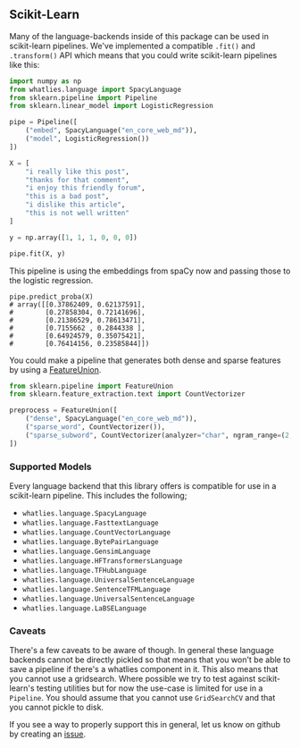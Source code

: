 ## Scikit-Learn

Many of the language-backends inside of this package can be used in scikit-learn pipelines.
We've implemented a compatible `.fit()` and `.transform()` API which means that
you could write scikit-learn pipelines like this:

```python
import numpy as np
from whatlies.language import SpacyLanguage
from sklearn.pipeline import Pipeline
from sklearn.linear_model import LogisticRegression

pipe = Pipeline([
    ("embed", SpacyLanguage("en_core_web_md")),
    ("model", LogisticRegression())
])

X = [
    "i really like this post",
    "thanks for that comment",
    "i enjoy this friendly forum",
    "this is a bad post",
    "i dislike this article",
    "this is not well written"
]

y = np.array([1, 1, 1, 0, 0, 0])

pipe.fit(X, y)
```

This pipeline is using the embeddings from spaCy now and passing those
to the logistic regression.

```
pipe.predict_proba(X)
# array([[0.37862409, 0.62137591],
#        [0.27858304, 0.72141696],
#        [0.21386529, 0.78613471],
#        [0.7155662 , 0.2844338 ],
#        [0.64924579, 0.35075421],
#        [0.76414156, 0.23585844]])
```

You could make a pipeline that generates both dense and sparse features by using a
[FeatureUnion](https://scikit-learn.org/stable/modules/generated/sklearn.pipeline.FeatureUnion.html).

```python
from sklearn.pipeline import FeatureUnion
from sklearn.feature_extraction.text import CountVectorizer

preprocess = FeatureUnion([
    ("dense", SpacyLanguage("en_core_web_md")),
    ("sparse_word", CountVectorizer()),
    ("sparse_subword", CountVectorizer(analyzer="char", ngram_range=(2, 4)))
])
```

### Supported Models

Every language backend that this library offers is compatible for use in a scikit-learn
pipeline. This includes the following;

- `whatlies.language.SpacyLanguage`
- `whatlies.language.FasttextLanguage`
- `whatlies.language.CountVectorLanguage`
- `whatlies.language.BytePairLanguage`
- `whatlies.language.GensimLanguage`
- `whatlies.language.HFTransformersLanguage`
- `whatlies.language.TFHubLanguage`
- `whatlies.language.UniversalSentenceLanguage`
- `whatlies.language.SentenceTFMLanguage`
- `whatlies.language.UniversalSentenceLanguage`
- `whatlies.language.LaBSELanguage`

### Caveats

There's a few caveats to be aware of though. In general these language backends cannot be
directly pickled so that means that you won't be able to save a pipeline if there's a whatlies
component in it. This also means that you cannot use a gridsearch. Where possible we try to
test against scikit-learn's testing utilities but for now the use-case is limited for use in
a `Pipeline`. You should assume that you cannot use `GridSearchCV` and that you cannot pickle
to disk.

If you see a way to properly support this in general, let us know on github by
creating an [issue](https://github.com/koaning/whatlies/issues).
